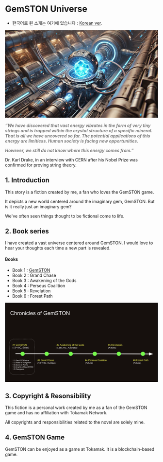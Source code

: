 # GemSTON Universe


* 한국어로 된 소개는 여기에 있습니다 : [Korean ver](readme_ko.md).

![alt text](gemston_engine.png)

<sapn style="color:grey">**_“We have discovered that vast energy vibrates in the form of very tiny strings and is trapped within the crystal structure of a specific mineral. That is all we have uncovered so far. The potential applications of this energy are limitless. Human society is facing new opportunities._**<span>  

<sapn style="color:grey">**_However, we still do not know where this energy comes from."_**<span>  

Dr. Karl Drake, in an interview with CERN after his Nobel Prize was confirmed for proving string theory.

      

## 1. Introduction


This story is a fiction created by me, a fan who loves the GemSTON game.  

It depicts a new world centered around the imaginary gem, GemSTON. But is it really just an imaginary gem?  

We've often seen things thought to be fictional come to life.  

## 2. Book series
I have created a vast universe centered around GemSTON. I would love to hear your thoughts each time a new part is revealed.   


#### Books
* Book 1 : [GemSTON](/storymap/storymap.md)
* Book 2 : Grand Chase
* Book 3 : Awakening of the Gods
* Book 4 : Perseus Coalition
* Book 5 : Revelation
* Book 6 : Forest Path
  

![alt text](chronicles.png)

## 3. Copyright & Resonsibility
This fiction is a personal work created by me as a fan of the GemSTON game and has no affiliation with Tokamak Network.  

All copyrights and responsibilities related to the novel are solely mine.  

## 4. GemSTON Game
GemSTON can be enjoyed as a game at Tokamak. It is a blockchain-based game.  